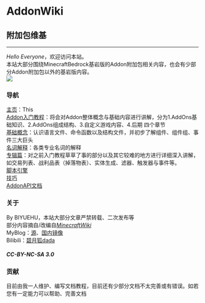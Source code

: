 # **AddonWiki**  
## **附加包维基**  
*****  
*Hello Everyone*，欢迎访问本站。  
本站大部分围绕MinecraftBedrock基岩版的Addon附加包相关内容，也会有少部分Addon附加包以外的基岩版内容。  
![](https://img.imgdb.cn/item/60138c2d3ffa7d37b336b383.png)  
  
### **导航**  
[主页]()：This  
[Addon入门教程]()：将会对Addon整体概念与基础内容进行讲解，分为1.AddOns基础知识、2.AddOns组成结构、3.自定义游戏内容、4.后期 四个章节  
[基础概念]()：认识语言文件、命令函数以及结构文件，并初步了解组件、组件组、事件三大巨头  
[名词解释]()：各类专业名词的解释  
[专辑篇]()：对之前入门教程草草了事的部分以及其它较难的地方进行详细深入讲解，如交易列表、战利品表（掉落物表）、实体生成、滤器、触发器与事件等。  
[脚本引擎]()  
[技巧]()  
[AddonAPI文档]()  
  
### **关于**  
By BIYUEHU，本站大部分文章严禁转载、二次发布等  
部分内容摘自/改编自[*MinecraftWiki*]()  
MyBlog：[源](https://biyuehu.github.io)、[国内镜像](https://biyuehu.gitee.io)  
Bilibili：[碧月狐dada](https://space.bilibili.com/293767574)  
##### *CC-BY-NC-SA 3.0*  
  
### **贡献**  
目前由我一人维护、编写文档教程，目前还有少部分文档不太完善或有错误。如若您有一定能力可以帮助、完善文档  
